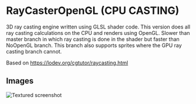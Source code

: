 # RayCasterOpenGL (CPU CASTING)
3D ray casting engine written using GLSL shader code. This version does all ray casting calculations on the CPU and renders using OpenGL. Slower than master branch in which ray casting is done in the shader but faster than NoOpenGL branch. This branch also supports sprites where the GPU ray casting branch cannot.

Based on https://lodev.org/cgtutor/raycasting.html

## Images
![Textured screenshot](https://raw.githubusercontent.com/armytricks/RayCasterOpenGL/master/scr.png)
